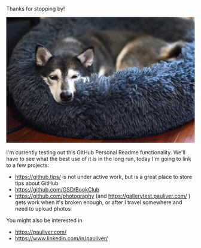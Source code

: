Thanks for stopping by!

![Doggo](./storage/9B7A830C-F801-455C-BDC2-3AFD1498E3F8_1_105_c.jpeg)

I'm currently testing out this GitHub Personal Readme functionality. We'll have to see what the best use of it is in the long run, today I'm going to link to a few projects:
- https://github.tips/ is not under active work, but is a great place to store tips about GitHub
- https://github.com/GSD/BookClub 
- https://github.com/photography (and https://gallerytest.pauliver.com/ ) gets work when it's broken enough, or after I travel somewhere and need to upload photos

You might also be interested in
- https://pauliver.com/
- https://www.linkedin.com/in/pauliver/

